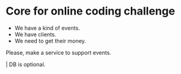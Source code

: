 # Core for online coding challenge
- We have a kind of events.
- We have clients.
- We need to get their money.

Please, make a service to support events.

| DB is optional.

